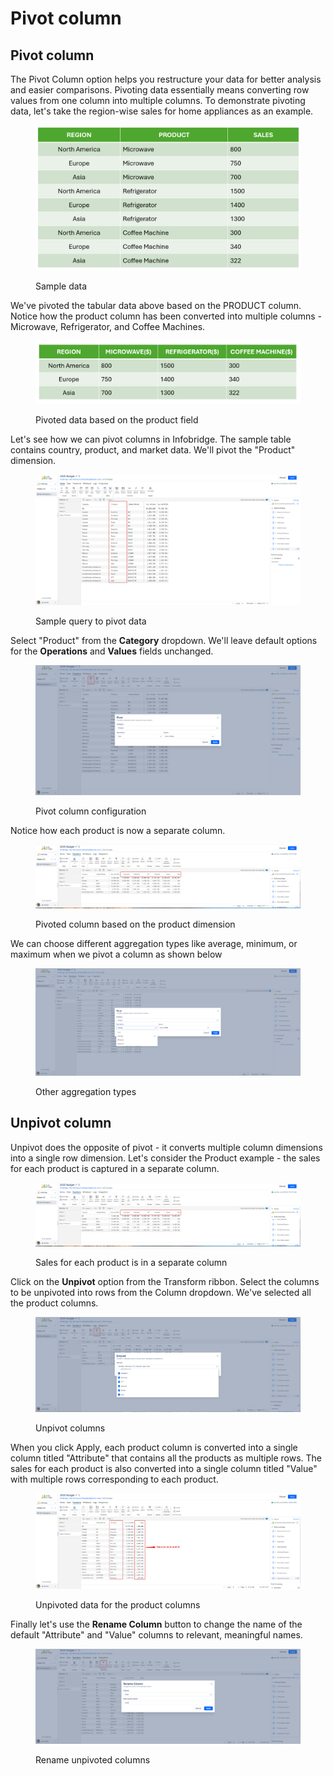 # Pivot column

## Pivot column

The Pivot Column option helps you restructure your data for better analysis and easier comparisons. Pivoting data essentially means converting row values from one column into multiple columns. To demonstrate pivoting data, let's take the region-wise sales for home appliances as an example.&#x20;

<figure><img src="../../.gitbook/assets/image (1289).png" alt=""><figcaption><p>Sample data</p></figcaption></figure>

We've pivoted the tabular data above based on the PRODUCT column. Notice how the product column has been converted into multiple columns - Microwave, Refrigerator, and Coffee Machines.

<figure><img src="../../.gitbook/assets/image (1290).png" alt=""><figcaption><p>Pivoted data based on the product field</p></figcaption></figure>

Let's see how we can pivot columns in Infobridge. The sample table contains country, product, and market data.  We'll pivot the "Product" dimension.

<figure><img src="../../.gitbook/assets/image (3) (1) (1) (1) (1) (1) (1) (1) (1) (1).png" alt=""><figcaption><p>Sample query to pivot data</p></figcaption></figure>

Select "Product" from the **Category** dropdown. We'll leave default options for the **Operations** and **Values** fields unchanged.

<figure><img src="../../.gitbook/assets/image (1) (1) (1) (1) (1) (1) (1) (1) (1) (1) (1) (1) (1) (1) (1) (1) (1) (1) (1) (1) (1) (1) (1) (1) (1).png" alt=""><figcaption><p>Pivot column configuration</p></figcaption></figure>

Notice how each product is now a separate column.

<figure><img src="../../.gitbook/assets/image (3) (1) (1) (1) (1) (1) (1) (1) (1) (1) (1).png" alt=""><figcaption><p>Pivoted column based on the product dimension</p></figcaption></figure>

We can choose different aggregation types like average, minimum, or maximum when we pivot a column as shown below

<figure><img src="../../.gitbook/assets/image (11) (1).png" alt=""><figcaption><p>Other aggregation types</p></figcaption></figure>

## Unpivot column

Unpivot does the opposite of pivot - it converts multiple column dimensions into a single row dimension. Let's consider the Product example - the sales for each product is captured in a separate column.

<figure><img src="../../.gitbook/assets/image (4) (1) (1) (1) (1) (1) (1) (1).png" alt=""><figcaption><p>Sales for each product is in a separate column</p></figcaption></figure>

Click on the **Unpivot** option from the Transform ribbon. Select the columns to be unpivoted into rows from the Column dropdown. We've selected all the product columns.

<figure><img src="../../.gitbook/assets/image (5) (1) (1) (1).png" alt=""><figcaption><p>Unpivot columns</p></figcaption></figure>

When you click Apply, each product column is converted into a single column titled "Attribute" that contains all the products as multiple rows. The sales for each product is also converted into a single column titled "Value" with multiple rows corresponding to each product.

<figure><img src="../../.gitbook/assets/image (6) (1) (1).png" alt=""><figcaption><p>Unpivoted data for the product columns</p></figcaption></figure>

Finally let's use the **Rename Column** button to change the name of the default "Attribute" and "Value" columns to relevant, meaningful names.

<figure><img src="../../.gitbook/assets/image (7) (1) (1).png" alt=""><figcaption><p>Rename unpivoted columns</p></figcaption></figure>
